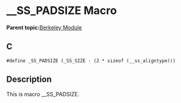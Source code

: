 # \_\_SS\_PADSIZE Macro

**Parent topic:**[Berkeley Module](GUID-5F35C98C-EC8E-40FF-9B62-3B31D508F820.md)

## C

```
#define _SS_PADSIZE (_SS_SIZE - (2 * sizeof (__ss_aligntype)))
```

## Description

This is macro \_\_SS\_PADSIZE.

